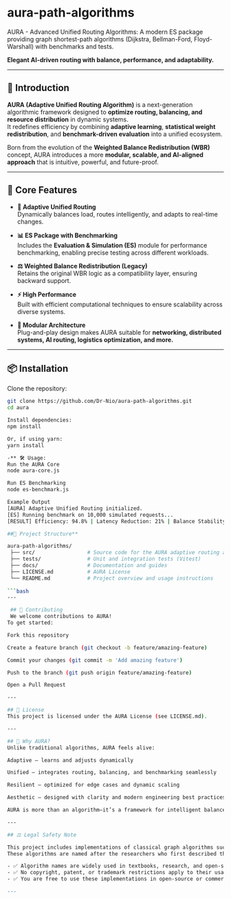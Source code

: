 # aura-path-algorithms
 AURA - Advanced Unified Routing Algorithms: A modern ES package providing graph shortest-path algorithms (Dijkstra, Bellman-Ford, Floyd-Warshall) with benchmarks and tests.

**Elegant AI-driven routing with balance, performance, and adaptability.**

---

## 🌌 Introduction

**AURA (Adaptive Unified Routing Algorithm)** is a next-generation algorithmic framework designed to **optimize routing, balancing, and resource distribution** in dynamic systems.  
It redefines efficiency by combining **adaptive learning**, **statistical weight redistribution**, and **benchmark-driven evaluation** into a unified ecosystem.  

Born from the evolution of the **Weighted Balance Redistribution (WBR)** concept, AURA introduces a more **modular, scalable, and AI-aligned approach** that is intuitive, powerful, and future-proof.

---

## 🚀 Core Features

- **🔄 Adaptive Unified Routing**  
  Dynamically balances load, routes intelligently, and adapts to real-time changes.

- **📊 ES Package with Benchmarking**  
  Includes the **Evaluation & Simulation (ES)** module for performance benchmarking, enabling precise testing across different workloads.

- **⚖️ Weighted Balance Redistribution (Legacy)**  
  Retains the original WBR logic as a compatibility layer, ensuring backward support.

- **⚡ High Performance**  
  Built with efficient computational techniques to ensure scalability across diverse systems.

- **🧩 Modular Architecture**  
  Plug-and-play design makes AURA suitable for **networking, distributed systems, AI routing, logistics optimization, and more.**

---

## 📦 Installation

Clone the repository:

```bash
git clone https://github.com/Dr-Nio/aura-path-algorithms.git
cd aura

Install dependencies:
npm install

Or, if using yarn:
yarn install

-** 🛠 Usage:
Run the AURA Core
node aura-core.js

Run ES Benchmarking
node es-benchmark.js

Example Output
[AURA] Adaptive Unified Routing initialized.
[ES] Running benchmark on 10,000 simulated requests...
[RESULT] Efficiency: 94.8% | Latency Reduction: 21% | Balance Stability: Optimal         # This file

##📂 Project Structure**

aura-path-algorithms/
 ├── src/                 # Source code for the AURA adaptive routing algorithm
 ├── tests/               # Unit and integration tests (Vitest)
 ├── docs/                # Documentation and guides
 ├── LICENSE.md           # AURA License
 └── README.md            # Project overview and usage instructions
 
```bash
---

 ## 🤝 Contributing
 We welcome contributions to AURA!
To get started:

Fork this repository

Create a feature branch (git checkout -b feature/amazing-feature)

Commit your changes (git commit -m 'Add amazing feature')

Push to the branch (git push origin feature/amazing-feature)

Open a Pull Request

---

## 📜 License
This project is licensed under the AURA License (see LICENSE.md).

---

## 🌟 Why AURA?
Unlike traditional algorithms, AURA feels alive:

Adaptive – learns and adjusts dynamically

Unified – integrates routing, balancing, and benchmarking seamlessly

Resilient – optimized for edge cases and dynamic scaling

Aesthetic – designed with clarity and modern engineering best practices

AURA is more than an algorithm—it’s a framework for intelligent balance.

---

## ⚖️ Legal Safety Note

This project includes implementations of classical graph algorithms such as **Dijkstra**, **Bellman–Ford**, and **Floyd–Warshall**.  
These algorithms are named after the researchers who first described them in academic publications. The algorithms themselves are **public domain concepts** and cannot be copyrighted or patented.

- ✅ Algorithm names are widely used in textbooks, research, and open-source projects.  
- ✅ No copyright, patent, or trademark restrictions apply to their usage.  
- ✅ You are free to use these implementations in open-source or commercial projects under the terms of this repository's license.

---
